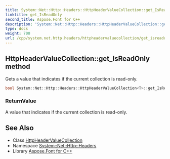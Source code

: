 ```yaml
---
title: System::Net::Http::Headers::HttpHeaderValueCollection::get_IsReadOnly method
linktitle: get_IsReadOnly
second_title: Aspose.Font for C++
description: 'System::Net::Http::Headers::HttpHeaderValueCollection::get_IsReadOnly method. Gets a value that indicates if the current collection is read-only in C++.'
type: docs
weight: 700
url: /cpp/system.net.http.headers/httpheadervaluecollection/get_isreadonly/
---
```

## HttpHeaderValueCollection::get_IsReadOnly method


Gets a value that indicates if the current collection is read-only.

```cpp
bool System::Net::Http::Headers::HttpHeaderValueCollection<T>::get_IsReadOnly()
```


### ReturnValue

A value that indicates if the current collection is read-only.

## See Also

* Class [HttpHeaderValueCollection](../)
* Namespace [System::Net::Http::Headers](../../)
* Library [Aspose.Font for C++](../../../)
